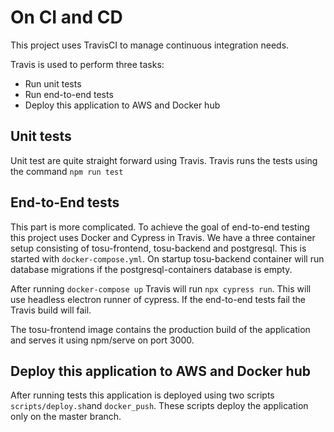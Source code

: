 # On CI and CD

This project uses TravisCI to manage continuous integration needs.

Travis is used to perform three tasks:

- Run unit tests
- Run end-to-end tests
- Deploy this application to AWS and Docker hub

## Unit tests
Unit test are quite straight forward using Travis.
Travis runs the tests using the command `npm run test`

## End-to-End tests
This part is more complicated. To achieve the goal of end-to-end testing
this project uses Docker and Cypress in Travis.
We have a three container setup consisting of tosu-frontend, tosu-backend and 
postgresql. This is started with `docker-compose.yml`.
On startup tosu-backend container will run database migrations
if the postgresql-containers database is empty.

After running `docker-compose up` Travis will run 
`npx cypress run`. This will use headless electron
runner of cypress. 
If the end-to-end tests fail the Travis build will fail.

The tosu-frontend image contains the production build
of the application and serves it using npm/serve on port 3000.

## Deploy this application to AWS and Docker hub
After running tests this application is deployed
using two scripts `scripts/deploy.sh`and `docker_push`.
These scripts deploy the application only on the master branch.
